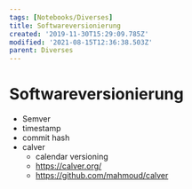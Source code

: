 ```yaml
---
tags: [Notebooks/Diverses]
title: Softwareversionierung
created: '2019-11-30T15:29:09.785Z'
modified: '2021-08-15T12:36:38.503Z'
parent: Diverses
---
```


# Softwareversionierung
- Semver
- timestamp
- commit hash
- calver
  - calendar versioning
  - <https://calver.org/>
  - <https://github.com/mahmoud/calver>

